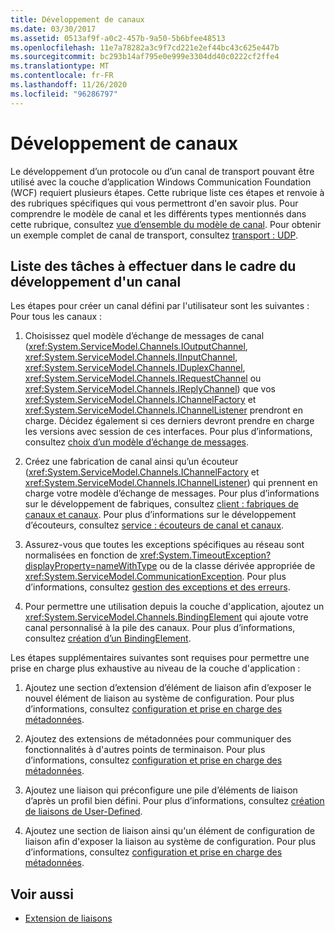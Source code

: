```yaml
---
title: Développement de canaux
ms.date: 03/30/2017
ms.assetid: 0513af9f-a0c2-457b-9a50-5b6bfee48513
ms.openlocfilehash: 11e7a78282a3c9f7cd221e2ef44bc43c625e447b
ms.sourcegitcommit: bc293b14af795e0e999e3304dd40c0222cf2ffe4
ms.translationtype: MT
ms.contentlocale: fr-FR
ms.lasthandoff: 11/26/2020
ms.locfileid: "96286797"
---
```

# <a name="developing-channels"></a>Développement de canaux

Le développement d’un protocole ou d’un canal de transport pouvant être utilisé avec la couche d’application Windows Communication Foundation (WCF) requiert plusieurs étapes. Cette rubrique liste ces étapes et renvoie à des rubriques spécifiques qui vous permettront d'en savoir plus. Pour comprendre le modèle de canal et les différents types mentionnés dans cette rubrique, consultez [vue d’ensemble du modèle de canal](channel-model-overview.md). Pour obtenir un exemple complet de canal de transport, consultez [transport : UDP](../samples/transport-udp.md).  
  
## <a name="the-channel-development-task-list"></a>Liste des tâches à effectuer dans le cadre du développement d'un canal  

 Les étapes pour créer un canal défini par l'utilisateur sont les suivantes : Pour tous les canaux :  
  
1. Choisissez quel modèle d’échange de messages de canal (<xref:System.ServiceModel.Channels.IOutputChannel>, <xref:System.ServiceModel.Channels.IInputChannel>, <xref:System.ServiceModel.Channels.IDuplexChannel>, <xref:System.ServiceModel.Channels.IRequestChannel> ou <xref:System.ServiceModel.Channels.IReplyChannel>) que vos <xref:System.ServiceModel.Channels.IChannelFactory> et <xref:System.ServiceModel.Channels.IChannelListener> prendront en charge. Décidez également si ces derniers devront prendre en charge les versions avec session de ces interfaces. Pour plus d’informations, consultez [choix d’un modèle d’échange de messages](choosing-a-message-exchange-pattern.md).  
  
2. Créez une fabrication de canal ainsi qu’un écouteur (<xref:System.ServiceModel.Channels.IChannelFactory> et <xref:System.ServiceModel.Channels.IChannelListener>) qui prennent en charge votre modèle d’échange de messages. Pour plus d’informations sur le développement de fabriques, consultez [client : fabriques de canaux et canaux](client-channel-factories-and-channels.md). Pour plus d’informations sur le développement d’écouteurs, consultez [service : écouteurs de canal et canaux](service-channel-listeners-and-channels.md).  
  
3. Assurez-vous que toutes les exceptions spécifiques au réseau sont normalisées en fonction de <xref:System.TimeoutException?displayProperty=nameWithType> ou de la classe dérivée appropriée de <xref:System.ServiceModel.CommunicationException>. Pour plus d’informations, consultez [gestion des exceptions et des erreurs](handling-exceptions-and-faults.md).  
  
4. Pour permettre une utilisation depuis la couche d'application, ajoutez un <xref:System.ServiceModel.Channels.BindingElement> qui ajoute votre canal personnalisé à la pile des canaux. Pour plus d’informations, consultez [création d’un BindingElement](creating-a-bindingelement.md).  
  
 Les étapes supplémentaires suivantes sont requises pour permettre une prise en charge plus exhaustive au niveau de la couche d'application :  
  
1. Ajoutez une section d’extension d’élément de liaison afin d’exposer le nouvel élément de liaison au système de configuration. Pour plus d’informations, consultez [configuration et prise en charge des métadonnées](configuration-and-metadata-support.md).  
  
2. Ajoutez des extensions de métadonnées pour communiquer des fonctionnalités à d'autres points de terminaison. Pour plus d’informations, consultez [configuration et prise en charge des métadonnées](configuration-and-metadata-support.md).  
  
3. Ajoutez une liaison qui préconfigure une pile d’éléments de liaison d’après un profil bien défini. Pour plus d’informations, consultez [création de liaisons de User-Defined](creating-user-defined-bindings.md).  
  
4. Ajoutez une section de liaison ainsi qu'un élément de configuration de liaison afin d'exposer la liaison au système de configuration. Pour plus d’informations, consultez [configuration et prise en charge des métadonnées](configuration-and-metadata-support.md).  
  
## <a name="see-also"></a>Voir aussi

- [Extension de liaisons](extending-bindings.md)
